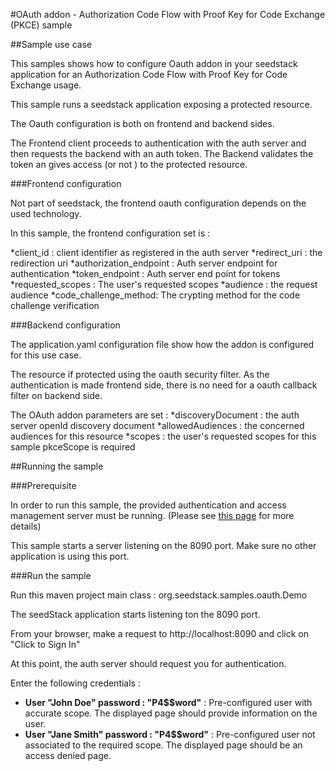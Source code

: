 #OAuth addon - Authorization Code Flow with Proof Key for Code Exchange (PKCE) sample

##Sample use case

This samples shows how to configure Oauth addon in your seedstack application for an Authorization Code Flow with Proof Key for Code Exchange usage.

This sample runs a seedstack application exposing a protected resource.

The Oauth configuration is both on frontend and backend sides.

The Frontend client proceeds to authentication with the auth server and then requests the backend with an auth token. The Backend validates the token an gives access (or not ) to the protected resource.

###Frontend configuration

Not part of seedstack, the frontend oauth configuration depends on the used technology.

In this sample, the frontend configuration set is :

*client_id : client identifier as registered in the auth server
*redirect_uri : the redirection uri
*authorization_endpoint : Auth server endpoint for authentication
*token_endpoint : Auth server end point for tokens
*requested_scopes : The user's requested scopes
*audience : the request audience
*code_challenge_method: The crypting method for the code challenge verification

###Backend configuration

The application.yaml configuration file show how the addon is configured for this use case.

The resource if protected using the oauth security filter. As the authentication is made frontend side, there is no need for a oauth callback filter on backend side.

The OAuth addon parameters are set :
*discoveryDocument : the auth server openId discovery document
*allowedAudiences : the concerned audiences for this resource
*scopes : the user's requested scopes for this sample pkceScope is required

##Running the sample

###Prerequisite

In order to run this sample, the provided authentication and access management server must be running. (Please see [this page](https://github.com/seedstack/samples/tree/master/addons/oauth) for more details)

This sample starts a server listening on the 8090 port. Make sure no other application is using this port.


###Run the sample

Run this maven project main class : org.seedstack.samples.oauth.Demo

The seedStack application starts listening ton the 8090 port.

From your browser, make a request to http://localhost:8090 and click on "Click to Sign In"

At this point, the auth server should request you for authentication.

Enter the following credentials :
 
* **User "John Doe" password : "P4$$word"** : Pre-configured user with accurate scope. The displayed page should provide information on the user.
* **User "Jane Smith" password : "P4$$word"** : Pre-configured user not associated to the required scope. The displayed page should be an access denied page.
